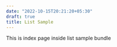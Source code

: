 ```yaml
---
date: "2022-10-15T20:21:20+05:30"
draft: true
title: List Sample
---
```


This is index page inside list sample bundle